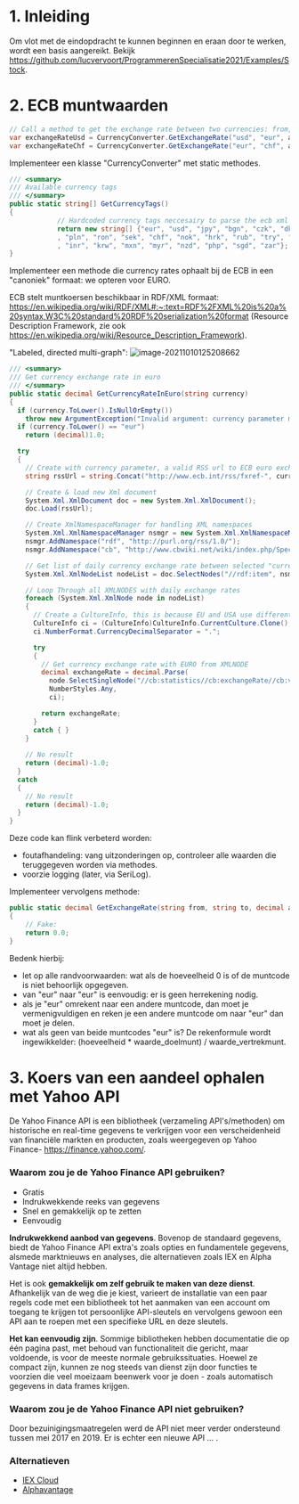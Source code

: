 # 1. Inleiding

Om vlot met de eindopdracht te kunnen beginnen en eraan door te werken, wordt een basis aangereikt. Bekijk https://github.com/lucvervoort/ProgrammerenSpecialisatie2021/Examples/Stock.

# 2. ECB muntwaarden

```c#
// Call a method to get the exchange rate between two currencies: from, to
var exchangeRateUsd = CurrencyConverter.GetExchangeRate("usd", "eur", amount);
var exchangeRateChf = CurrencyConverter.GetExchangeRate("eur", "chf", amount);
```

Implementeer een klasse "CurrencyConverter" met static methodes.

```c#
/// <summary>
/// Available currency tags
/// </summary>
public static string[] GetCurrencyTags()
{
            // Hardcoded currency tags neccesairy to parse the ecb xml's
            return new string[] {"eur", "usd", "jpy", "bgn", "czk", "dkk", "gbp", "huf", "ltl", "lvl"
            , "pln", "ron", "sek", "chf", "nok", "hrk", "rub", "try", "aud", "brl", "cad", "cny", "hkd", "idr", "ils"
            , "inr", "krw", "mxn", "myr", "nzd", "php", "sgd", "zar"};
}
```

Implementeer een methode die currency rates ophaalt bij de ECB in een "canoniek" formaat: we opteren voor EURO.

ECB stelt muntkoersen beschikbaar in RDF/XML formaat: https://en.wikipedia.org/wiki/RDF/XML#:~:text=RDF%2FXML%20is%20a%20syntax,W3C%20standard%20RDF%20serialization%20format (Resource Description Framework, zie ook https://en.wikipedia.org/wiki/Resource_Description_Framework).

"Labeled, directed multi-graph": ![image-20211010125208662](C:\Users\u2389\source\repos\ProgrammerenSpecialisatie2021\Documents\EFImages\EF_2_40.png)

```c#
/// <summary>
/// Get currency exchange rate in euro
/// </summary>
public static decimal GetCurrencyRateInEuro(string currency)
{
  if (currency.ToLower().IsNullOrEmpty())
    throw new ArgumentException("Invalid argument: currency parameter must be specified.");
  if (currency.ToLower() == "eur")
    return (decimal)1.0;

  try
  {
    // Create with currency parameter, a valid RSS url to ECB euro exchange rate feed
    string rssUrl = string.Concat("http://www.ecb.int/rss/fxref-", currency.ToLower() + ".html");

    // Create & load new Xml document
    System.Xml.XmlDocument doc = new System.Xml.XmlDocument();
    doc.Load(rssUrl);

    // Create XmlNamespaceManager for handling XML namespaces
    System.Xml.XmlNamespaceManager nsmgr = new System.Xml.XmlNamespaceManager(doc.NameTable);
    nsmgr.AddNamespace("rdf", "http://purl.org/rss/1.0/");
    nsmgr.AddNamespace("cb", "http://www.cbwiki.net/wiki/index.php/Specification_1.1");

    // Get list of daily currency exchange rate between selected "currency" and the EURO
    System.Xml.XmlNodeList nodeList = doc.SelectNodes("//rdf:item", nsmgr);

    // Loop Through all XMLNODES with daily exchange rates
    foreach (System.Xml.XmlNode node in nodeList)
    {
      // Create a CultureInfo, this is because EU and USA use different sepperators in float (, or .)
      CultureInfo ci = (CultureInfo)CultureInfo.CurrentCulture.Clone();
      ci.NumberFormat.CurrencyDecimalSeparator = ".";

      try
      {
        // Get currency exchange rate with EURO from XMLNODE
        decimal exchangeRate = decimal.Parse(
          node.SelectSingleNode("//cb:statistics//cb:exchangeRate//cb:value", nsmgr).InnerText,
          NumberStyles.Any, 
          ci);

        return exchangeRate;
      }
      catch { }
    }
      
    // No result
    return (decimal)-1.0;
  }
  catch
  {   
    // No result
    return (decimal)-1.0;
  }
}
```

Deze code kan flink verbeterd worden:

* foutafhandeling: vang uitzonderingen op, controleer alle waarden die teruggegeven worden via methodes.
* voorzie logging (later, via SeriLog).

Implementeer vervolgens methode:

```C#
public static decimal GetExchangeRate(string from, string to, decimal amount = 1)
{
    // Fake:
    return 0.0;
}
```

Bedenk hierbij:

* let op alle randvoorwaarden: wat als de hoeveelheid 0 is of de muntcode is niet behoorlijk opgegeven.
* van "eur" naar "eur" is eenvoudig: er is geen herrekening nodig.
* als je "eur" omrekent naar een andere muntcode, dan moet je vermenigvuldigen en reken je een andere muntcode om naar "eur" dan moet je delen.
* wat als geen van beide muntcodes "eur" is? De rekenformule wordt ingewikkelder: (hoeveelheid * waarde_doelmunt) / waarde_vertrekmunt.

# 3. Koers van een aandeel ophalen met Yahoo API

De Yahoo Finance API is een bibliotheek (verzameling API's/methoden) om historische en real-time gegevens te verkrijgen voor een verscheidenheid van financiële markten en producten, zoals weergegeven op Yahoo Finance- https://finance.yahoo.com/.

### Waarom zou je de Yahoo Finance API gebruiken?

- Gratis
- Indrukwekkende reeks van gegevens
- Snel en gemakkelijk op te zetten
- Eenvoudig

**Indrukwekkend aanbod van gegevens**. Bovenop de standaard gegevens, biedt de Yahoo Finance API extra's zoals opties en fundamentele gegevens, alsmede marktnieuws en analyses, die alternatieven zoals IEX en Alpha Vantage niet altijd hebben.

Het is ook **gemakkelijk om zelf gebruik te maken van deze dienst**. Afhankelijk van de weg die je kiest, varieert de installatie van een paar regels code met een bibliotheek tot het aanmaken van een account om toegang te krijgen tot persoonlijke API-sleutels en vervolgens gewoon een API aan te roepen met een specifieke URL en deze sleutels.

**Het kan eenvoudig zijn**. Sommige bibliotheken hebben documentatie die op één pagina past, met behoud van functionaliteit die gericht, maar voldoende, is voor de meeste normale gebruikssituaties. Hoewel ze compact zijn, kunnen ze nog steeds van dienst zijn door functies te voorzien die veel moeizaam beenwerk voor je doen - zoals automatisch gegevens in data frames krijgen.

### Waarom zou je de Yahoo Finance API niet gebruiken?

Door bezuinigingsmaatregelen werd de API niet meer verder ondersteund tussen mei 2017 en 2019. Er is echter een nieuwe API ... .

### Alternatieven

- [IEX Cloud](https://iexcloud.io/)
- [Alphavantage](.https://www.alphavantage.co/)

